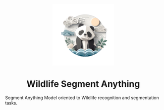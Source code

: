 <div align="center">
    <img src="assets/logo.png" alt="Wildlife SAM" width="200" height="200">
    <h1>
        Wildlife Segment Anything
    </h1>
</div>

Segment Anything Model oriented to Wildlife recognition and segmentation tasks.